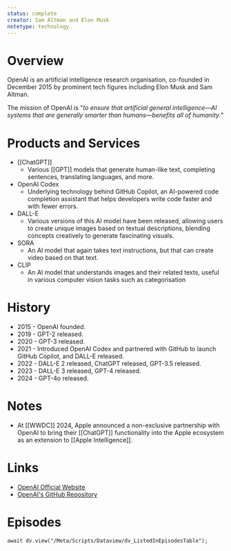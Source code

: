 ```yaml
---
status: complete
creator: Sam Altman and Elon Musk
notetype: technology
---
```

# Overview
OpenAI is an artificial intelligence research organisation, co-founded in December 2015 by prominent tech figures including Elon Musk and Sam Altman.

The mission of OpenAI is "*to ensure that artificial general intelligence—AI systems that are generally smarter than humans—benefits all of humanity.*" 

# Products and Services
- [[ChatGPT]]
	- Various [[GPT]] models that generate human-like text, completing sentences, translating languages, and more.
- OpenAI Codex
	- Underlying technology behind GitHub Copilot, an AI-powered code completion assistant that helps developers write code faster and with fewer errors.
- DALL-E
	- Various versions of this AI model have been released, allowing users to create unique images based on textual descriptions, blending concepts creatively to generate fascinating visuals.
- SORA
	- An AI model that again takes text instructions, but that can create video based on that text.
- CLIP
	- An AI model that understands images and their related texts, useful in various computer vision tasks such as categorisation

# History
- 2015 - OpenAI founded.
- 2019 - GPT-2 released.
- 2020 - GPT-3 released.
- 2021 - Introduced OpenAI Codex and partnered with GitHub to launch GitHub Copilot, and DALL-E released.
- 2022 - DALL-E 2 released, ChatGPT released, GPT-3.5 released.
- 2023 - DALL-E 3 released, GPT-4 released.
- 2024 - GPT-4o released.

# Notes
- At [[WWDC]] 2024, Apple announced a non-exclusive partnership with OpenAI to bring their [[ChatGPT]] functionality into the Apple ecosystem as an extension to [[Apple Intelligence]].

# Links
- [OpenAI Official Website](https://www.openai.com)
- [OpenAI's GitHub Repository](https://github.com/openai)

# Episodes
```dataviewjs
await dv.view("/Meta/Scripts/Dataview/dv_ListedInEpisodesTable");
```
